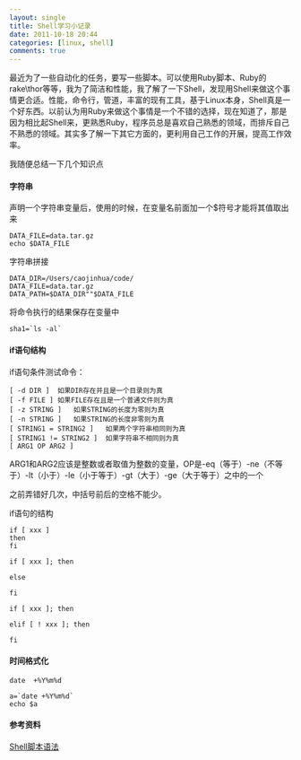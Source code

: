 ```yaml
---
layout: single
title: Shell学习小记录
date: 2011-10-18 20:44
categories: [linux, shell]
comments: true
---
```


最近为了一些自动化的任务，要写一些脚本。可以使用Ruby脚本、Ruby的rake\thor等等，我为了简洁和性能，我了解了一下Shell，发现用Shell来做这个事情更合适。性能，命令行，管道，丰富的现有工具，基于Linux本身，Shell真是一个好东西。以前认为用Ruby来做这个事情是一个不错的选择，现在知道了，那是因为相比起Shell来，更熟悉Ruby，程序员总是喜欢自己熟悉的领域，而排斥自己不熟悉的领域。其实多了解一下其它方面的，更利用自己工作的开展，提高工作效率。

我随便总结一下几个知识点

#### 字符串

声明一个字符串变量后，使用的时候，在变量名前面加一个$符号才能将其值取出来

```
DATA_FILE=data.tar.gz
echo $DATA_FILE
```

字符串拼接
```
DATA_DIR=/Users/caojinhua/code/
DATA_FILE=data.tar.gz
DATA_PATH=$DATA_DIR""$DATA_FILE
```

将命令执行的结果保存在变量中
```
sha1=`ls -al`
```

#### if语句结构

if语句条件测试命令：
```
[ -d DIR ]	如果DIR存在并且是一个目录则为真
[ -f FILE ]	如果FILE存在且是一个普通文件则为真
[ -z STRING ]	如果STRING的长度为零则为真
[ -n STRING ]	如果STRING的长度非零则为真
[ STRING1 = STRING2 ]	如果两个字符串相同则为真
[ STRING1 != STRING2 ]	如果字符串不相同则为真
[ ARG1 OP ARG2 ]
```

ARG1和ARG2应该是整数或者取值为整数的变量，OP是-eq（等于）-ne（不等于）-lt（小于）-le（小于等于）-gt（大于）-ge（大于等于）之中的一个

之前弄错好几次，中括号前后的空格不能少。

if语句的结构

```
if [ xxx ]
then
fi

if [ xxx ]; then

else

fi

if [ xxx ]; then

elif [ ! xxx ]; then

fi
```

#### 时间格式化

```
date  +%Y%m%d

a=`date +%Y%m%d`
echo $a
```

#### 参考资料
[Shell脚本语法](http://learn.akae.cn/media/ch31s05.html)

